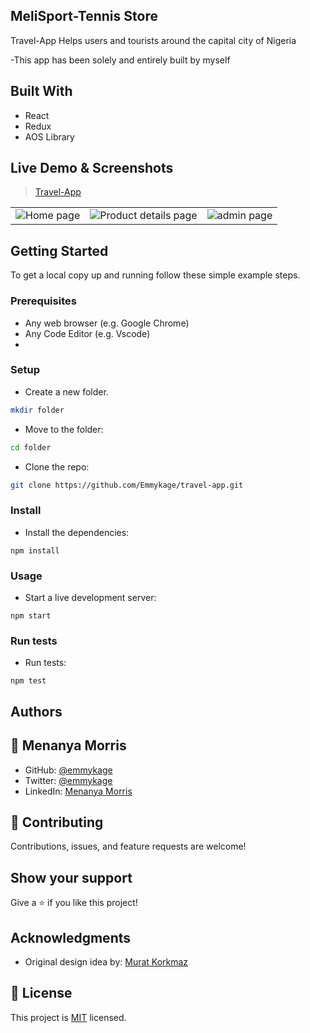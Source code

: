 ## MeliSport-Tennis Store

Travel-App Helps users and tourists around the capital city of Nigeria

-This app has been solely and entirely built by myself

## Built With

- React
- Redux
- AOS Library 

## Live Demo & Screenshots

> [Travel-App](https://bright-gecko-6f953b.netlify.app/)

<table>
<tr>
<td><img src="/src/assets/images/melisports_home.PNG" alt="Home page"></td>
<td><img src="src/assets/images/melisport_products.PNG " alt="Product details page"></td>
<td><img src="src/assets/images/melisport_adminPage.PNG" alt="admin page"></td>
</tr>
</table>


## Getting Started

To get a local copy up and running follow these simple example steps.

### Prerequisites

- Any web browser (e.g. Google Chrome)
- Any Code Editor (e.g. Vscode)
- 

### Setup

- Create a new folder.

```bash
mkdir folder
```

- Move to the folder:

```bash
cd folder
```

- Clone the repo:

```bash
git clone https://github.com/Emmykage/travel-app.git
```

### Install

- Install the dependencies:

```
npm install
```

### Usage

- Start a live development server:

```
npm start
```

### Run tests

- Run tests:

```
npm test
```

## Authors

## 👤 Menanya Morris

- GitHub: [@emmykage](https://github.com/emmykage)
- Twitter: [@emmykage](https://twitter.com/mennydev)
- LinkedIn: [Menanya Morris](https://www.linkedin.com/in/morris-menanya-a51985104/)



## 🤝 Contributing

Contributions, issues, and feature requests are welcome!

## Show your support

Give a ⭐️ if you like this project!

## Acknowledgments

- Original design idea by: [Murat Korkmaz](https://www.behance.net/muratk)

## 📝 License

This project is [MIT](./MIT.md) licensed.
